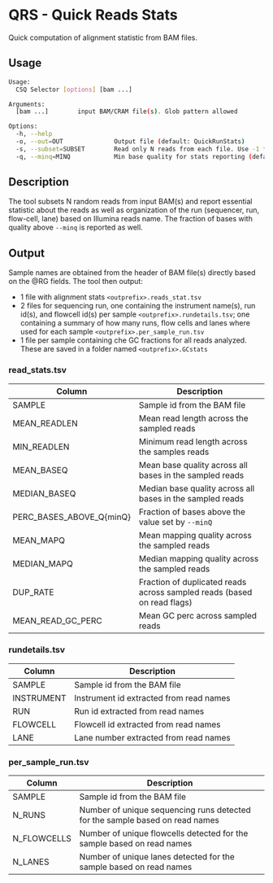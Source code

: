 # QRS - Quick Reads Stats

Quick computation of alignment statistic from BAM files.

## Usage 

```bash
Usage:
  CSQ Selector [options] [bam ...]

Arguments:
  [bam ...]        input BAM/CRAM file(s). Glob pattern allowed

Options:
  -h, --help
  -o, --out=OUT              Output file (default: QuickRunStats)
  -s, --subset=SUBSET        Read only N reads from each file. Use -1 for all reads (default: 1000000)
  -q, --minq=MINQ            Min base quality for stats reporting (default: 30)
```

## Description

The tool subsets N random reads from input BAM(s) and report essential statistic about the reads as well as organization of the run (sequencer, run, flow-cell, lane) based on Illumina reads name. The fraction of bases with quality above `--minq` is reported as well.

## Output

Sample names are obtained from the header of BAM file(s) directly based on the @RG fields. The tool then output:

- 1 file with alignment stats `<outprefix>.reads_stat.tsv`
- 2 files for sequencing run, one containing the instrument name(s), run id(s), and flowcell id(s) per sample `<outprefix>.rundetails.tsv`; one containing a summary of how many runs, flow cells and lanes where used for each sample `<outprefix>.per_sample_run.tsv`
- 1 file per sample containing che GC fractions for all reads analyzed. These are saved in a folder named `<outprefix>.GCstats`

### read_stats.tsv

| Column | Description |
|--------|-------------|
| SAMPLE | Sample id from the BAM file |
| MEAN_READLEN | Mean read length across the sampled reads |
| MIN_READLEN | Minimum read length across the samples reads |
| MEAN_BASEQ | Mean base quality across all bases in the sampled reads |
| MEDIAN_BASEQ | Median base quality across all bases in the sampled reads |
| PERC_BASES_ABOVE_Q{minQ} | Fraction of bases above the value set by `--minQ` |
| MEAN_MAPQ | Mean mapping quality across the sampled reads |
| MEDIAN_MAPQ | Median mapping quality across the sampled reads |
| DUP_RATE | Fraction of duplicated reads across sampled reads (based on read flags) |
| MEAN_READ_GC_PERC | Mean GC perc across sampled reads |

### rundetails.tsv

| Column | Description |
|--------|-------------|
| SAMPLE | Sample id from the BAM file |
| INSTRUMENT | Instrument id extracted from read names |
| RUN | Run id extracted from read names |
| FLOWCELL | Flowcell id extracted from read names |
| LANE | Lane number extracted from read names |

### per_sample_run.tsv

| Column | Description |
|--------|-------------|
| SAMPLE | Sample id from the BAM file |
| N_RUNS | Number of unique sequencing runs detected for the sample based on read names |
| N_FLOWCELLS | Number of unique flowcells detected for the sample based on read names |
| N_LANES | Number of unique lanes detected for the sample based on read names |